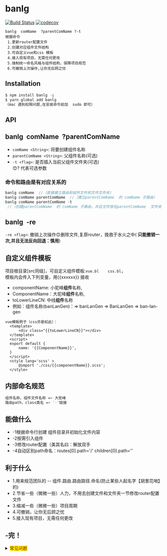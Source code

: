 # banlg
[![Build Status](https://www.travis-ci.org/Banlangenn/banlg.svg?branch=master)](https://www.travis-ci.org/Banlangenn/banlg) 
[![codecov](https://codecov.io/gh/Banlangenn/banlg/branch/master/graph/badge.svg)](https://codecov.io/gh/Banlangenn/banlg)


```
banlg  comName  ?parentComName ?-t
根据命令
 1.更新router配置文件
 2.创建对应组件文件结构
 3.可自定义vue和css 模板
 4.接入现有项目，无需任何更改
 5.强制统一命名风格与组件结构，保障项目规范
 6.可撤销上次操作,让你无后顾之忧

``` 

## Installation

```bash
$ npm install banlg -g 
$ yarn global add banlg
（mac 遇到权限问题,在安装命令前加  sudo 即可）
```
## API
## banlg&ensp;comName&ensp;?parentComName&ensp;
* `comName <String>`: 将要创建组件名称 
* `parentComName <String>`: 父组件名称(可选)
* `-t <flag>`: 是否插入当前父组件文件夹(可选)  
:blush:? 代表可选参数
### 命令和路由是有对应关系的
```js
banlg comName  //（直接建立路由和组件文件和文件文件夹）
banlg comName parentComName  //（建立parentComName  的 comName 子路由）
banlg comName parentComName -t
 //（创建parentComName  的 comName 子路由，并且文件放在parentComName  文件夹下边）
```
## banlg&ensp;-re
 `-re <flag>`: 撤销上次操作:blush:删除文件,复原router，挽救于水火之中( **只能撤销一次,并且无法反向回退：慎用**)
## 自定义组件模板
项目根目录[src同级]，可自定义组件模板:`vue.bl    css.bl`，  
模板内会传入下列变量，用{{xxxxxx}} 接收
 * componentName: 小驼峰**组件**名称,
 * ComponentName：大驼峰**组件**名称, 
 * toLowerLineCN: 中线**组件**名称
 * 例如：组件名称(banLanGen)：=> banLanGen => BanLanGen => ban-lan-gen
 ```
vue模板例子（css亦是如此）：
   <template>
       <div class="{{toLowerLineCN}}"></div>
   </template>
   <script>
   export default {
       name: '{{ComponentName}}',
   }
   </script>
   <style lang='scss' >
       @import './css/{{componentName}}.scss';
   </style>
 ```
## 内部命名规范
```bash
组件名称、组件文件名称 => 大驼峰
路由path、class类名 => '-'链接
```
## 能做什么
* -1根据命令行创建 组件目录并初始化文件内容
* -2按需引入组件
* -3修改router配置（美其名曰：解放双手
* -4自动区别path命名：routes[0].path='/'   children[0].path='' 

## 利于什么
* 1.用来规范团队的 -- 组件.路由.路由路径.命名(防止某些人起名字【胡里花哨】的)
* 2.节省一些（微微一些）人力，不用去创建文件和文件夹一节修改router配置文件
* 3.缩减一些（微微一些）项目周期
* 4.可撤销，让你无后顾之忧
* 5.接入现有项目，无需任何更改
## -完！
<details>
  <summary><mark><font color=darkred>常见问题</font></mark></summary>
  <p> 1. 需要准备什么前置文件？<strong>答：跟着提示做就行。 </strong></p>
  <p> 2. 在什么文件夹下能用？<strong>答：项目内就行。</strong></p>
  <p> 3. 旧项目能用吗？<strong>答：能！（符合vue约定目录router/views）</strong></p>
  <p> 4. 待补充...</p>
</details>
